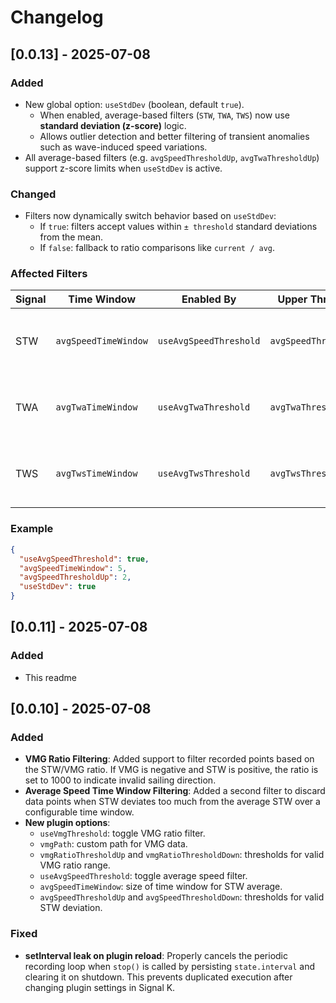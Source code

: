 # Changelog


## [0.0.13] - 2025-07-08

### Added
- New global option: `useStdDev` (boolean, default `true`).
  - When enabled, average-based filters (`STW`, `TWA`, `TWS`) now use **standard deviation (z-score)** logic.
  - Allows outlier detection and better filtering of transient anomalies such as wave-induced speed variations.
- All average-based filters (e.g. `avgSpeedThresholdUp`, `avgTwaThresholdUp`) support z-score limits when `useStdDev` is active.

### Changed
- Filters now dynamically switch behavior based on `useStdDev`:
  - If `true`: filters accept values within `± threshold` standard deviations from the mean.
  - If `false`: fallback to ratio comparisons like `current / avg`.

### Affected Filters
| Signal | Time Window | Enabled By               | Upper Threshold             | Notes                        |
|--------|-------------|--------------------------|------------------------------|------------------------------|
| STW    | `avgSpeedTimeWindow` | `useAvgSpeedThreshold` | `avgSpeedThresholdUp`       | Uses z-score or ratio        |
| TWA    | `avgTwaTimeWindow`   | `useAvgTwaThreshold`   | `avgTwaThresholdUp`         | Uses z-score or ratio        |
| TWS    | `avgTwsTimeWindow`   | `useAvgTwsThreshold`   | `avgTwsThresholdUp`         | Uses z-score or ratio        |

###  Example
```json
{
  "useAvgSpeedThreshold": true,
  "avgSpeedTimeWindow": 5,
  "avgSpeedThresholdUp": 2,
  "useStdDev": true
}
```


## [0.0.11] - 2025-07-08

### Added
- This readme

## [0.0.10] - 2025-07-08

### Added
- **VMG Ratio Filtering**: Added support to filter recorded points based on the STW/VMG ratio. If VMG is negative and STW is positive, the ratio is set to 1000 to indicate invalid sailing direction.
- **Average Speed Time Window Filtering**: Added a second filter to discard data points when STW deviates too much from the average STW over a configurable time window.
- **New plugin options**:
  - `useVmgThreshold`: toggle VMG ratio filter.
  - `vmgPath`: custom path for VMG data.
  - `vmgRatioThresholdUp` and `vmgRatioThresholdDown`: thresholds for valid VMG ratio range.
  - `useAvgSpeedThreshold`: toggle average speed filter.
  - `avgSpeedTimeWindow`: size of time window for STW average.
  - `avgSpeedThresholdUp` and `avgSpeedThresholdDown`: thresholds for valid STW deviation.

### Fixed
- **setInterval leak on plugin reload**: Properly cancels the periodic recording loop when `stop()` is called by persisting `state.interval` and clearing it on shutdown. This prevents duplicated execution after changing plugin settings in Signal K.


